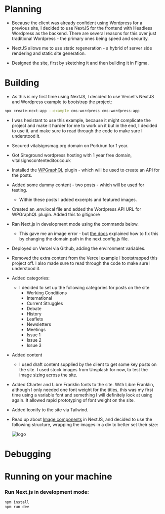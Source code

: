 # Planning

- Because the client was already confident using Wordpress for a previous site, I decided to use NextJS for the frontend with Headless Wordpress as the backend. There are several reasons for this over just traditional Wordpress - the primary ones being speed and security.

- NextJS allows me to use static regeneration - a hybrid of server side rendering and static site generation.

- Designed the site, first by sketching it and then building it in Figma.

# Building

- As this is my first time using NextJS, I decided to use Vercel's NextJS and Wordpress example to bootstrap the project:

```bash
npx create-next-app --example cms-wordpress cms-wordpress-app
```

- I was hesistant to use this example, because it might complicate the project and make it harder for me to work on it but in the end, I decided to use it, and make sure to read through the code to make sure I understood it.

- Secured vitalsignsmag.org domain on Porkbun for 1 year.
- Got Siteground wordpress hosting with 1 year free domain, vitalsignscontenteditor.co.uk

- Installed the [WPGraphQL](https://www.wpgraphql.com/) plugin - which will be used to create an API for the posts.

- Added some dummy content - two posts - which will be used for testing.

  - Within these posts I added excerpts and featured images.

- Created an .env.local file and added the Wordpress API URL for WPGraphQL plugin. Added this to gitignore

- Ran Next.js in development mode using the commands below.
  - This gave me an image error - but [the docs](https://nextjs.org/docs/messages/next-image-unconfigured-host) explained how to fix this by changing the domain path in the next.config.js file.
- Deployed on Vercel via Github, adding the environment variables.
- Removed the extra content from the Vercel example I bootstrapped this project off. I also made sure to read through the code to make sure I understood it.
- Added categories:
  - I decided to set up the following categories for posts on the site:
    - Working Conditions
    - International
    - Current Struggles
    - Debate
    - History
    - Leaflets
    - Newsletters
    - Meetings
    - Issue 1
    - Issue 2
    - Issue 3
- Added content
  - I used draft content supplied by the client to get some key posts on the site. I used stock images from Unsplash for now, to test the image sizing across the site.
- Added Charter and Libre Franklin fonts to the site. With Libre Franklin, although I only needed one font weight for the titles, this was my first time using a variable font and something I will definitely look at using again. It allowed rapid prototyping of font weight on the site.
- Added Iconify to the site via Tailwind.
- Read up about [Image components](https://nextjs.org/docs/pages/api-reference/components/image) in NextJS, and decided to use the following structure, wrapping the images in a div to better set their size:
  <div className="h-[20vh] w-[20vw] relative">
  <Image
              src="/images/banner-draft.png"
              alt="logo"
              fill
              className="object-cover"
            />
  </div>

# Debugging

# Running on your machine

### Run Next.js in development mode:

```bash
npm install
npm run dev
```
